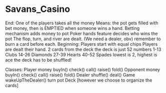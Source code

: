 # Savans_Casino

End: 
	One of the players takes all the money
Means: 
	the pot gets filled with bet money, then is EMPTIED when someone wins a hand.
	Betting mechanism adds money to pot
	Poker hands feature decides who wins the pot
	The flop, turn, and river are dealt. (We need a dealer, obv)
		remember to burn a card before each.
Beginning:
	Players start with equal chips
	Players are dealt their hand. 2 cards from the deck
	the deck is just 52 numbers
		1-13 	Clubs
		14-26	Diamonds
		27-39	Hearts
		40-52	Spades
		lowest is 2, highest is ace
	the deck has to be shuffled!
	
Classes:
	Player
		money
		buyIn()
		check()
		call()
		raise()
		fold()
	Opponent
		money
		buyIn()
		check()
		call()
		raise()
		fold()
	Dealer
		shuffle()
		deal()
	Game
		wakeUpTheDealer()
		turn
		pot
	Deck
		[however we choose to organize the cards]
